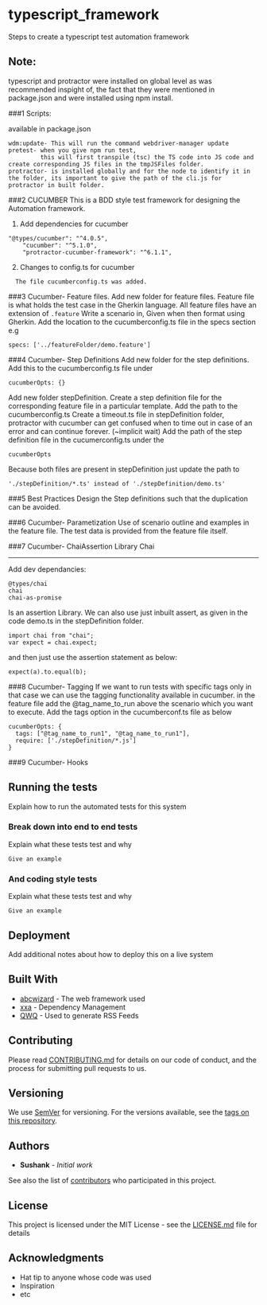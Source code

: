# typescript_framework

Steps to create a typescript test automation framework

## Note:

typescript and protractor were installed on global level as was recommended inspight of, the fact that they were mentioned in package.json and were installed using npm install.

###1 Scripts: 

available in package.json

```
wdm:update- This will run the command webdriver-manager update
pretest- when you give npm run test, 
         this will first transpile (tsc) the TS code into JS code and create corresponding JS files in the tmpJSFiles folder. 
protractor- is installed globally and for the node to identify it in the folder, its important to give the path of the cli.js for protractor in built folder.
```

###2 CUCUMBER
This is a BDD style test framework for designing the Automation framework.

1. Add dependencies for cucumber

```
"@types/cucumber": "^4.0.5",
    "cucumber": "^5.1.0",
    "protractor-cucumber-framework": "^6.1.1",
```

2. Changes to config.ts for cucumber

```
  The file cucumberconfig.ts was added.
```

###3 Cucumber- Feature files.
Add new folder for feature files.
Feature file is what holds the test case in the Gherkin language.
  All feature files have an extension of 
	```
	.feature
	```
Write a scenario in, Given when then format using Gherkin.
Add the location to the cucumberconfig.ts file in the specs section e.g 
```
specs: ['../featureFolder/demo.feature']
```

###4 Cucumber- Step Definitions
Add new folder for the step definitions.
  Add this to the cucumberconfig.ts file under 
```
cucumberOpts: {}
```
  Add new folder stepDefinition.
  Create a step definition file for the corresponding feature file in a particular template.
  Add the path to the cucumberconfig.ts
  Create a timeout.ts file in stepDefinition folder, protractor with cucumber can get confused when to time out in case of an error and can continue forever. (~implicit wait)
  Add the path of the step definition file in the cucumerconfig.ts under the 
```
cucumberOpts
```
  Because both files are present in stepDefinition just update the path to 
```
'./stepDefinition/*.ts' instead of './stepDefinition/demo.ts'
```
###5 Best Practices
  Design the Step definitions such that the duplication can be avoided. 


###6 Cucumber- Parametization
Use of scenario outline and examples in the feature file. 
The test data is provided from the feature file itself.

###7 Cucumber- ChaiAssertion Library
  Chai
  ****
  Add dev dependancies:
  ```
  @types/chai
  chai
  chai-as-promise
  ```
  Is an assertion Library. We can also use just inbuilt assert, as given in the code demo.ts in the stepDefinition folder.
  ```
  import chai from "chai";
  var expect = chai.expect;
  ```
  and then just use the assertion statement as below:
  ```
  expect(a).to.equal(b); 
  ```
###8 Cucumber- Tagging
If we want to run tests with specific tags only in that case we can use the tagging functionality available in cucumber.
in the feature file add the @tag_name_to_run above the scenario which you want to execute.
Add the tags option in the cucumberconf.ts file as below
```
cucumberOpts: {
  tags: ["@tag_name_to_run1", "@tag_name_to_run1"],
  require: ['./stepDefinition/*.js'] 
}
```

###9 Cucumber- Hooks
## Running the tests

Explain how to run the automated tests for this system

### Break down into end to end tests

Explain what these tests test and why

```
Give an example
```

### And coding style tests

Explain what these tests test and why

```
Give an example
```

## Deployment

Add additional notes about how to deploy this on a live system

## Built With

* [abcwizard](http://www.abc.io/1.0.2/docs/) - The web framework used
* [xxa](https://axa.apache.org/) - Dependency Management
* [QWQ](https://QWQ.github.io/rome/) - Used to generate RSS Feeds

## Contributing

Please read [CONTRIBUTING.md](https://gist.github.com/PurpleBooth/b24679402957c63ec426) for details on our code of conduct, and the process for submitting pull requests to us.

## Versioning

We use [SemVer](http://semver.org/) for versioning. For the versions available, see the [tags on this repository](https://github.com/your/project/tags). 

## Authors

* **Sushank** - *Initial work*

See also the list of [contributors](https://github.com/your/project/contributors) who participated in this project.

## License

This project is licensed under the MIT License - see the [LICENSE.md](LICENSE.md) file for details

## Acknowledgments

* Hat tip to anyone whose code was used
* Inspiration
* etc
